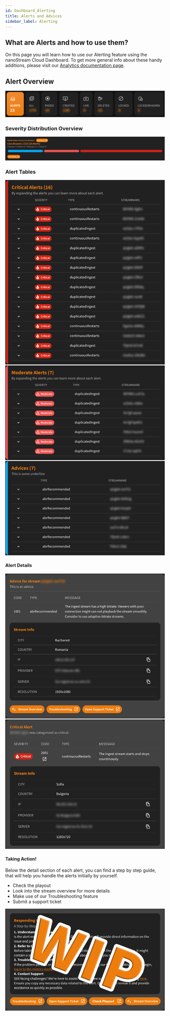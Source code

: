 ```yaml
---
id: Dashboard_Alerting
title: Alerts and Advices
sidebar_label: Alerting
---
```


## What are Alerts and how to use them?
On this page you will learn how to use our Alerting feature using the nanoStream Cloud Dashboard. To get more general info about these handy additions, please visit our [Analytics documentation page](../cloud/stream-alerting.md/#introduction).

## Alert Overview
![screen_capture](../assets/cloud-frontend/alerting/streamcount-overview_alert-counter.png)

### Severity Distribution Overview
![screen_capture](../assets/cloud-frontend/alerting/alert-severity-distribution.png)

### Alert Tables
![screen_capture](../assets/cloud-frontend/alerting/critical-alert-table.png)
![screen_capture](../assets/cloud-frontend/alerting/moderate-alert-table.png)
![screen_capture](../assets/cloud-frontend/alerting/advices-table.png)

#### Alert Details 
![screen_capture](../assets/cloud-frontend/alerting/advice-details.png)
![screen_capture](../assets/cloud-frontend/alerting/critical-details_1.png)

#### Taking Action!
Below the detail section of each alert, you can find a step by step guide, that will help you handle the alerts initially by yourself.
 
- Check the playout
- Look into the stream overview for more details
- Make use of our Troubleshooting feature
- Submit a support ticket

![screen_capture](../assets/cloud-frontend/alerting/critical-details_2.png)